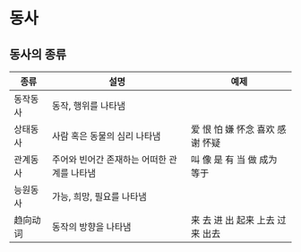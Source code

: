 # 동사
## 동사의 종류
|종류|설명|예제|
|---|---|---|
|동작동사|동작, 행위를 나타냄||
|상태동사|사람 혹은 동물의 심리 나타냄|爱 恨 怕 嫌 怀念 喜欢 感谢 怀疑|
|관계동사|주어와 빈어간 존재하는 어떠한 관계를 나타냄|叫 像 是 有 当 做 成为 等于|
|능원동사|가능, 희망, 필요를 나타냄||
|趋向动词|동작의 방향을 나타냄|来 去 进 出 起来 上去 过来 出去|
